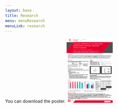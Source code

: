```yaml
---
layout: base
title: Research
menu: menuResearch
menuLink: research
---
```


You can download the poster. [![alt text](poster-thumbnail.jpg)](poster.pdf)





